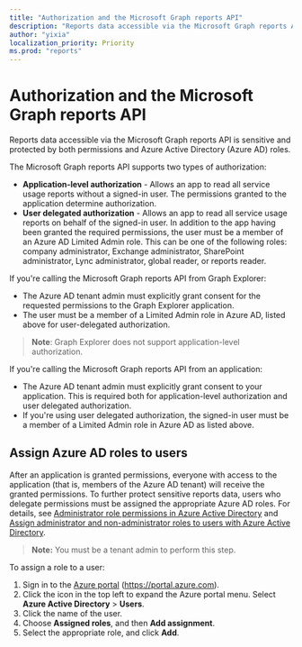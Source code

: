```yaml
---
title: "Authorization and the Microsoft Graph reports API"
description: "Reports data accessible via the Microsoft Graph reports API is sensitive and protected by both permissions and Azure Active Directory (Azure AD) roles."
author: "yixia"
localization_priority: Priority
ms.prod: "reports"
---
```


# Authorization and the Microsoft Graph reports API

Reports data accessible via the Microsoft Graph reports API is sensitive and protected by both permissions and Azure Active Directory (Azure AD) roles.

The Microsoft Graph reports API supports two types of authorization:

- **Application-level authorization** - Allows an app to read all service usage reports without a signed-in user. The permissions granted to the application determine authorization. 
- **User delegated authorization** - Allows an app to read all service usage reports on behalf of the signed-in user. In addition to the app having been granted the required permissions, the user must be a member of an Azure AD Limited Admin role. This can be one of the following roles: company administrator, Exchange administrator, SharePoint administrator, Lync administrator, global reader, or reports reader.

If you're calling the Microsoft Graph reports API from Graph Explorer:

- The Azure AD tenant admin must explicitly grant consent for the requested permissions to the Graph Explorer application.
- The user must be a member of a Limited Admin role in Azure AD, listed above for user-delegated authorization.

>**Note**: Graph Explorer does not support application-level authorization.

If you're calling the Microsoft Graph reports API from an application:

- The Azure AD tenant admin must explicitly grant consent to your application. This is required both for application-level authorization and user delegated authorization.
- If you're using user delegated authorization, the signed-in user must be a member of a Limited Admin role in Azure AD as listed above.

## Assign Azure AD roles to users

After an application is granted permissions, everyone with access to the application (that is, members of the Azure AD tenant) will receive the granted permissions. To further protect sensitive reports data, users who delegate permissions must be assigned the appropriate Azure AD roles. For details, see [Administrator role permissions in Azure Active Directory](https://docs.microsoft.com/azure/active-directory/active-directory-assign-admin-roles-azure-portal) and [Assign administrator and non-administrator roles to users with Azure Active Directory](https://docs.microsoft.com/azure/active-directory/active-directory-users-assign-role-azure-portal).

>**Note:** You must be a tenant admin to perform this step.

To assign a role to a user:

1. Sign in to the [Azure portal](https://portal.azure.com) (https://portal.azure.com).
2. Click the icon in the top left to expand the Azure portal menu. Select **Azure Active Directory** > **Users**.
3. Click the name of the user.
4. Choose **Assigned roles**, and then **Add assignment**.
5. Select the appropriate role, and click **Add**.